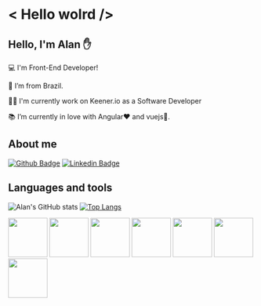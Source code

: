 # < Hello wolrd />
## Hello, I'm Alan ✋


:computer: I'm Front-End Developer!

:house_with_garden: I’m from Brazil.

👨‍💼 I'm currently work on Keener.io as a Software Developer

:books: I’m currently in love with Angular❤️ and vuejs💚.

## About me

[![Github Badge](https://img.shields.io/badge/-Github-000?style=flat-square&logo=Github&logoColor=white&link=https://github.com/alalan55)](https://github.com/alalan55) [![Linkedin Badge](https://img.shields.io/badge/-LinkedIn-blue?style=flat-square&logo=Linkedin&logoColor=white&link=https://www.linkedin.com/in/alan-oliveira-a606b31b2/)]( https://www.linkedin.com/in/alan-oliveira-a606b31b2/)

## Languages and tools
![Alan's GitHub stats](https://github-readme-stats.vercel.app/api?username=alalan55&show_icons=true&theme=radical) [![Top Langs](https://github-readme-stats.vercel.app/api/top-langs/?username=alalan55&layout=compact)](https://github.com/alalan55/github-readme-stats)

<img src="https://img.shields.io/badge/HTML5-E34F26?style=for-the-badge&logo=html5&logoColor=white" width="80"> <img src="https://img.shields.io/badge/CSS3-1572B6?style=for-the-badge&logo=css3&logoColor=white" width="80">
<img src="https://img.shields.io/badge/JavaScript-F7DF1E?style=for-the-badge&logo=javascript&logoColor=black" width="80">
<img src="https://img.shields.io/badge/TypeScript-007ACC?style=for-the-badge&logo=typescript&logoColor=white" width="80">
<img src="https://img.shields.io/badge/Vue.js-35495E?style=for-the-badge&logo=vue-dot-js&logoColor=4FC08D" width="80">
<img src="https://img.shields.io/badge/Angular-DD0031?style=for-the-badge&logo=angular&logoColor=white" width="80">
<img src="https://img.shields.io/badge/Sass-CC6699?style=for-the-badge&logo=sass&logoColor=white" width="80">





